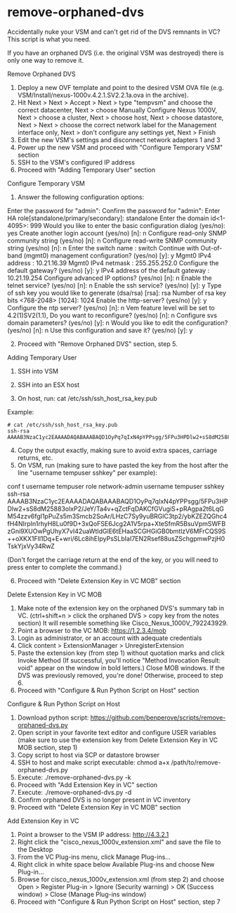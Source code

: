 remove-orphaned-dvs
===================

Accidentally nuke your VSM and can't get rid of the DVS remnants in VC? This script is what you need.

If you have an orphaned DVS (i.e. the original VSM was destroyed) there is only one way to remove it.

Remove Orphaned DVS

1. Deploy a new OVF template and point to the desired VSM OVA file (e.g. VSM/Install/nexus-1000v.4.2.1.SV2.2.1a.ova in the archive).
2. Hit Next > Next > Accept > Next > type "tempvsm" and choose the correct datacenter, Next > choose Manually Configure Nexus 1000V, Next > choose a cluster, Next > choose host, Next > choose datastore, Next > Next > choose the correct network label for the Management interface only, Next > don't configure any settings yet, Next > Finish
3. Edit the new VSM's settings and disconnect network adapters 1 and 3
4. Power up the new VSM and proceed with "Configure Temporary VSM" section
5. SSH to the VSM's configured IP address
6. Proceed with "Adding Temporary User" section

Configure Temporary VSM

1. Answer the following configuration options:

Enter the password for "admin":
Confirm the password for "admin":
Enter HA role[standalone/primary/secondary]: standalone
Enter the domain id<1-4095>: 999
Would you like to enter the basic configuration dialog (yes/no): yes
Create another login account (yes/no) [n]: n
Configure read-only SNMP community string (yes/no) [n]: n
Configure read-write SNMP community string (yes/no) [n]: n
Enter the switch name : switch
Continue with Out-of-band (mgmt0) management configuration? (yes/no) [y]: y
Mgmt0 IPv4 address : 10.21.16.39
Mgmt0 IPv4 netmask : 255.255.252.0
Configure the default gateway? (yes/no) [y]: y
IPv4 address of the default gateway : 10.21.19.254
Configure advanced IP options? (yes/no) [n]: n
Enable the telnet service? (yes/no) [n]: n
Enable the ssh service? (yes/no) [y]: y
Type of ssh key you would like to generate (dsa/rsa) [rsa]: rsa
Number of rsa key bits <768-2048> [1024]: 1024
Enable the http-server? (yes/no) [y]: y
Configure the ntp server? (yes/no) [n]: n
Vem feature level will be set to 4.2(1)SV2(1.1), Do you want to reconfigure? (yes/no) [n]: n
Configure svs domain parameters? (yes/no) [y]: n
Would you like to edit the configuration? (yes/no) [n]: n
Use this configuration and save it? (yes/no) [y]: y

2. Proceed with "Remove Orphaned DVS" section, step 5.

Adding Temporary User

1. SSH into VSM
2. SSH into an ESX host

3. On host, run: cat /etc/ssh/ssh_host_rsa_key.pub

Example:
```
# cat /etc/ssh/ssh_host_rsa_key.pub
ssh-rsa AAAAB3NzaC1yc2EAAAADAQABAAABAQD1OyPq7qIxN4pYPPsgg/5FPu3HPDlw2+sS8dM25883olxP2/JeY/Ta4v+qZctFqDAKCfGVugiS+pRAgpa2t6LqGM54zzv6fgI1pPuZs5m3Smcb2SoAr/LHzC7Sy9yuBRGlC3tp2/ybKZEZQGhc4fH4NIrpIn1rhyH8Lu0f9D+3xQoFSE6Jcg2A1V5rpa+XteSfmR5BsuVpmSWFBzGni9XUOwPgUhyX7vI42uaWtIdGlE6tEHaaSCGHGiGB0bmtlzV6MFrCQS9S++oXKX1Fll1Dq+E+wri/6Lc8ihEIpyPsSLbIaI7EN2Rsef88usZSchgpmwPzjH0TskYjxVy34RwZ
```

4. Copy the output exactly, making sure to avoid extra spaces, carriage returns, etc.
5. On VSM, run (making sure to have pasted the key from the host after the line "username tempuser sshkey" per example):

conf t
username tempuser role network-admin
username tempuser sshkey ssh-rsa AAAAB3NzaC1yc2EAAAADAQABAAABAQD1OyPq7qIxN4pYPPsgg/5FPu3HPDlw2+sS8dM25883olxP2/JeY/Ta4v+qZctFqDAKCfGVugiS+pRAgpa2t6LqGM54zzv6fgI1pPuZs5m3Smcb2SoAr/LHzC7Sy9yuBRGlC3tp2/ybKZEZQGhc4fH4NIrpIn1rhyH8Lu0f9D+3xQoFSE6Jcg2A1V5rpa+XteSfmR5BsuVpmSWFBzGni9XUOwPgUhyX7vI42uaWtIdGlE6tEHaaSCGHGiGB0bmtlzV6MFrCQS9S++oXKX1Fll1Dq+E+wri/6Lc8ihEIpyPsSLbIaI7EN2Rsef88usZSchgpmwPzjH0TskYjxVy34RwZ

(Don't forget the carriage return at the end of the key, or you will need to press enter to complete the command.)

6. Proceed with "Delete Extension Key in VC MOB" section

Delete Extension Key in VC MOB

1. Make note of the extension key on the orphaned DVS's summary tab in VC. (ctrl+shift+n > click the orphaned DVS > copy key from the notes section) It will resemble something like Cisco_Nexus_1000V_792243929.
2. Point a browser to the VC MOB: https://1.2.3.4/mob
3. Login as administrator, or an account with adequate credentials
4. Click content > ExtensionManager > UnregisterExtension
5. Paste the extension key (from step 1) without quotation marks and click Invoke Method (If successful, you'll notice "Method Invocation Result: void" appear on the window in bold letters.) Close MOB windows. If the DVS was previously removed, you're done! Otherwise, proceed to step 6.
6. Proceed with "Configure & Run Python Script on Host" section

Configure & Run Python Script on Host

1. Download python script: https://github.com/benperove/scripts/remove-orphaned-dvs.py
2. Open script in your favorite text editor and configure USER variables (make sure to use the extension key from Delete Extension Key in VC MOB section, step 1)
3. Copy script to host via SCP or datastore browser
4. SSH to host and make script executable: chmod a+x /path/to/remove-orphaned-dvs.py
5. Execute: ./remove-orphaned-dvs.py -k
6. Proceed with "Add Extension Key in VC" section
7. Execute: ./remove-orphaned-dvs.py -d
8. Confirm orphaned DVS is no longer present in VC inventory
9. Proceed with "Delete Extension Key in VC MOB" section

Add Extension Key in VC

1. Point a browser to the VSM IP address: http://4.3.2.1
2. Right click the "cisco_nexus_1000v_extension.xml" and save the file to the Desktop
3. From the VC Plug-ins menu, click Manage Plug-ins...
4. Right click in white space below Available Plug-ins and choose New Plug-in...
5. Browse for cisco_nexus_1000v_extension.xml (from step 2) and choose Open > Register Plug-in > Ignore (Security warning) > OK (Success window) > Close (Manage Plug-ins window)
6. Proceed with "Configure & Run Python Script on Host" section, step 7
